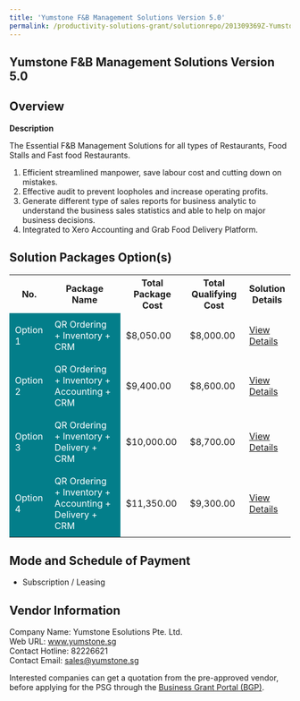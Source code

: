 ```yaml
---
title: 'Yumstone F&B Management Solutions Version 5.0'
permalink: /productivity-solutions-grant/solutionrepo/201309369Z-Yumston-F&B-MGT-SLNs-v-50-FS
---
```


## Yumstone F&B Management Solutions Version 5.0

## Overview

**Description**

The Essential F&B Management Solutions for all types of Restaurants, Food Stalls and Fast food Restaurants. 
1. Efficient streamlined manpower, save labour cost and cutting down on mistakes. 
2. Effective audit to prevent loopholes and increase operating profits. 
3. Generate different type of sales reports for business analytic to understand the business sales statistics and able to help on major business decisions.
4. Integrated to Xero Accounting and Grab Food Delivery Platform.

## Solution Packages Option(s)

<table>
<tr>
<th><b>No.</b></th>
<th><b>Package Name</b></th>
<th><b>Total Package Cost</b></th>
<th><b>Total Qualifying Cost</b></th>
<th><b>Solution Details</b></th>
</tr>
<tr>
<td style='padding: 10px; background-color: #037E8A; color: #FFFFFF;'>Option 1</td>
<td style='padding: 10px; background-color: #037E8A; color: #FFFFFF;'>QR Ordering + Inventory + CRM</td>
<td style='padding: 10px;'>$8,050.00</td>
<td style='padding: 10px;'>$8,000.00</td>
<td style='padding: 10px;'><a href='/images/psg/201309369Z_20240037_26112024_Desensitised_Annex3_Part1.pdf' target='_blank'>View Details</a></td>
</tr>
<tr>
<td style='padding: 10px; background-color: #037E8A; color: #FFFFFF;'>Option 2</td>
<td style='padding: 10px; background-color: #037E8A; color: #FFFFFF;'>QR Ordering + Inventory + Accounting + CRM</td>
<td style='padding: 10px;'>$9,400.00</td>
<td style='padding: 10px;'>$8,600.00</td>
<td style='padding: 10px;'><a href='/images/psg/201309369Z_20240037_26112024_Desensitised_Annex3_Part2.pdf' target='_blank'>View Details</a></td>
</tr>
<tr>
<td style='padding: 10px; background-color: #037E8A; color: #FFFFFF;'>Option 3</td>
<td style='padding: 10px; background-color: #037E8A; color: #FFFFFF;'>QR Ordering + Inventory + Delivery + CRM</td>
<td style='padding: 10px;'>$10,000.00</td>
<td style='padding: 10px;'>$8,700.00</td>
<td style='padding: 10px;'><a href='/images/psg/201309369Z_20240037_26112024_Desensitised_Annex3_Part3.pdf' target='_blank'>View Details</a></td>
</tr>
<tr>
<td style='padding: 10px; background-color: #037E8A; color: #FFFFFF;'>Option 4</td>
<td style='padding: 10px; background-color: #037E8A; color: #FFFFFF;'>QR Ordering + Inventory + Accounting + Delivery + CRM</td>
<td style='padding: 10px;'>$11,350.00</td>
<td style='padding: 10px;'>$9,300.00</td>
<td style='padding: 10px;'><a href='/images/psg/201309369Z_20240037_26112024_Desensitised_Annex3_Part4.pdf' target='_blank'>View Details</a></td>
</tr>
</table>

## Mode and Schedule of Payment

 - Subscription / Leasing

## Vendor Information

 Company Name: Yumstone Esolutions Pte. Ltd.<br>Web URL: www.yumstone.sg <br>Contact Hotline: 82226621 <br>Contact Email: sales@yumstone.sg <br>

Interested companies can get a quotation from the pre-approved vendor, before applying for the PSG through the <a href='https://www.businessgrants.gov.sg/' target='_blank' rel='noopener'>Business Grant Portal (BGP)</a>.

<script src="/jquery/resize-tables.js"></script>
